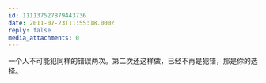 ```yaml
---
id: 111137527879443736
date: 2011-07-23T11:55:18.000Z
reply: false
media_attachments: 0
---
```


一个人不可能犯同样的错误两次。第二次还这样做，已经不再是犯错，那是你的选择。

